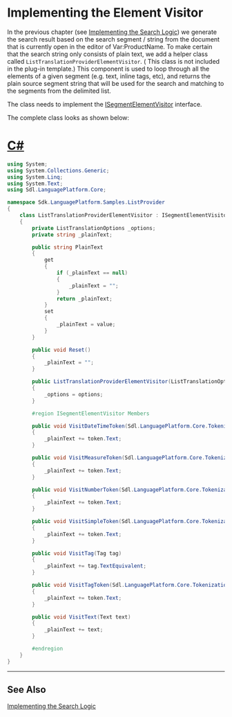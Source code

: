 Implementing the Element Visitor
====
In the previous chapter (see [Implementing the Search Logic](implementing_the_search_logic.md)) we generate the search result based on the search segment / string from the document that is currently open in the editor of Var:ProductName. To make certain that the search string only consists of plain text, we add a helper class called `ListTranslationProviderElementVisitor`. ( This class is not included in the plug-in template.) This component is used to loop through all the elements of a given segment (e.g. text, inline tags, etc), and returns the plain source segment string that will be used for the search and matching to the segments from the delimited list.

The class needs to implement the [ISegmentElementVisitor](../../api/translationmemory/Sdl.LanguagePlatform.Core.ISegmentElementVisitor.yml) interface.

The complete class looks as shown below:

# [C#](#tab/tabid-1)
```cs
using System;
using System.Collections.Generic;
using System.Linq;
using System.Text;
using Sdl.LanguagePlatform.Core;

namespace Sdk.LanguagePlatform.Samples.ListProvider
{
    class ListTranslationProviderElementVisitor : ISegmentElementVisitor
    {
        private ListTranslationOptions _options;
        private string _plainText;

        public string PlainText
        {
            get 
            {
                if (_plainText == null)
                {
                    _plainText = "";
                }
                return _plainText;
            }
            set 
            {
                _plainText = value;
            }
        }

        public void Reset()
        {
            _plainText = "";
        }

        public ListTranslationProviderElementVisitor(ListTranslationOptions options)
        {
            _options = options;
        }

        #region ISegmentElementVisitor Members

        public void VisitDateTimeToken(Sdl.LanguagePlatform.Core.Tokenization.DateTimeToken token)
        {
            _plainText += token.Text;
        }

        public void VisitMeasureToken(Sdl.LanguagePlatform.Core.Tokenization.MeasureToken token)
        {
            _plainText += token.Text;
        }

        public void VisitNumberToken(Sdl.LanguagePlatform.Core.Tokenization.NumberToken token)
        {
            _plainText += token.Text;
        }

        public void VisitSimpleToken(Sdl.LanguagePlatform.Core.Tokenization.SimpleToken token)
        {
            _plainText += token.Text;
        }

        public void VisitTag(Tag tag)
        {
            _plainText += tag.TextEquivalent;
        }

        public void VisitTagToken(Sdl.LanguagePlatform.Core.Tokenization.TagToken token)
        {
            _plainText += token.Text;
        }

        public void VisitText(Text text)
        {
            _plainText += text;
        }

        #endregion
    }
}
```
***

See Also
----
[Implementing the Search Logic](implementing_the_search_logic.md)
